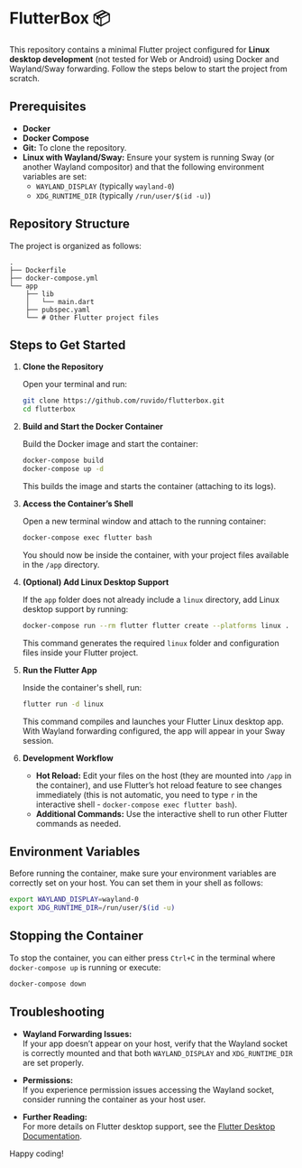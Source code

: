 
# FlutterBox 📦

This repository contains a minimal Flutter project configured for **Linux desktop development** (not tested for Web or Android) using Docker and Wayland/Sway forwarding. Follow the steps below to start the project from scratch.

## Prerequisites

- **Docker**
- **Docker Compose**
- **Git:** To clone the repository.
- **Linux with Wayland/Sway:** Ensure your system is running Sway (or another Wayland compositor) and that the following environment variables are set:
  - `WAYLAND_DISPLAY` (typically `wayland-0`)
  - `XDG_RUNTIME_DIR` (typically `/run/user/$(id -u)`)

## Repository Structure

The project is organized as follows:

```
.
├── Dockerfile
├── docker-compose.yml
└── app
    ├── lib
    │   └── main.dart
    ├── pubspec.yaml
    └── # Other Flutter project files
```

## Steps to Get Started

1. **Clone the Repository**

   Open your terminal and run:

   ```bash
   git clone https://github.com/ruvido/flutterbox.git
   cd flutterbox
   ```

2. **Build and Start the Docker Container**

   Build the Docker image and start the container:

   ```bash
   docker-compose build
   docker-compose up -d
   ```

   This builds the image and starts the container (attaching to its logs).

3. **Access the Container’s Shell**

   Open a new terminal window and attach to the running container:

   ```bash
   docker-compose exec flutter bash
   ```

   You should now be inside the container, with your project files available in the `/app` directory.

4. **(Optional) Add Linux Desktop Support**

   If the `app` folder does not already include a `linux` directory, add Linux desktop support by running:

   ```bash
   docker-compose run --rm flutter flutter create --platforms linux .
   ```

   This command generates the required `linux` folder and configuration files inside your Flutter project.

5. **Run the Flutter App**

   Inside the container's shell, run:

   ```bash
   flutter run -d linux
   ```

   This command compiles and launches your Flutter Linux desktop app. With Wayland forwarding configured, the app will appear in your Sway session.

6. **Development Workflow**

   - **Hot Reload:** Edit your files on the host (they are mounted into `/app` in the container), and use Flutter’s hot reload feature to see changes immediately (this is not automatic, you need to type `r` in the interactive shell - `docker-compose exec flutter bash`).
   - **Additional Commands:** Use the interactive shell  to run other Flutter commands as needed.

## Environment Variables

Before running the container, make sure your environment variables are correctly set on your host. You can set them in your shell as follows:

```bash
export WAYLAND_DISPLAY=wayland-0
export XDG_RUNTIME_DIR=/run/user/$(id -u)
```

## Stopping the Container

To stop the container, you can either press `Ctrl+C` in the terminal where `docker-compose up` is running or execute:

```bash
docker-compose down
```

## Troubleshooting

- **Wayland Forwarding Issues:**  
  If your app doesn’t appear on your host, verify that the Wayland socket is correctly mounted and that both `WAYLAND_DISPLAY` and `XDG_RUNTIME_DIR` are set properly.
  
- **Permissions:**  
  If you experience permission issues accessing the Wayland socket, consider running the container as your host user.

- **Further Reading:**  
  For more details on Flutter desktop support, see the [Flutter Desktop Documentation](https://docs.flutter.dev/desktop).

Happy coding!
